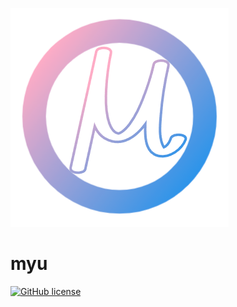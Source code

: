 ![myu Logo](docs/assets/logo-1.png)

# myu

[![GitHub license](https://img.shields.io/github/license/hannaabiakl/myu.svg)](https://github.com/hannaabiakl/myu/blob/master/LICENSE)
